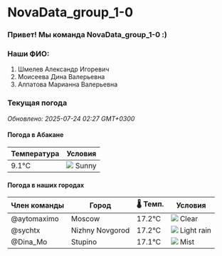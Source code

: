 # NovaData_group_1-0
### Привет! Мы команда NovaData_group_1-0 :)

### Наши ФИО:
1. Шмелев Александр Игоревич
2. Моисеева Дина Валерьевна
3. Алпатова Марианна Валерьевна

### Текущая погода
<!-- WEATHER:START -->
_Обновлено: 2025-07-24 02:27 GMT+0300_

#### Погода в Абакане

| Температура | Условия |
|-------------|----------|
| 9.1°C     | ![](https://cdn.weatherapi.com/weather/64x64/day/113.png) Sunny |

#### Погода в наших городах

| Член команды  | Город               | 🌡️ Темп.  | Условия          |
|---------------|---------------------|-----------|--------------------|
| @aytomaximo    | Moscow              |   17.2°C | ![](https://cdn.weatherapi.com/weather/64x64/night/113.png) Clear        |
| @sychtx        | Nizhny Novgorod     |   17.2°C | ![](https://cdn.weatherapi.com/weather/64x64/night/296.png) Light rain   |
| @Dina_Mo       | Stupino             |   17.1°C | ![](https://cdn.weatherapi.com/weather/64x64/night/143.png) Mist         |

<!-- WEATHER:END -->
